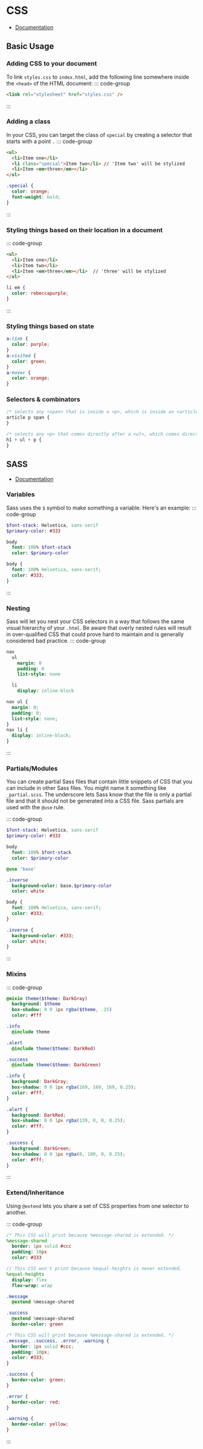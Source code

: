 # CSS

* [Documentation](https://developer.mozilla.org/en-US/docs/Web/CSS)


## Basic Usage

### Adding CSS to your document
To link `styles.css` to `index.html`, add the following line somewhere inside the `<head>` of the HTML document:
::: code-group
```html [index.html]
<link rel="stylesheet" href="styles.css" />
```
:::

### Adding a class
In your CSS, you can target the class of `special` by creating a selector that starts with a point `.`
::: code-group
```html [.html]
<ul>
  <li>Item one</li>
  <li class="special">Item two</li> // 'Item two' will be stylized
  <li>Item <em>three</em></li>
</ul>
```
```css [.css]
.special {
  color: orange;
  font-weight: bold;
}
```
:::
### Styling things based on their location in a document

::: code-group
```html [.html]
<ul>
  <li>Item one</li>
  <li>Item two</li>
  <li>Item <em>three</em></li>  // 'three' will be stylized
</ul>
```
```css [.css]
li em {
  color: rebeccapurple;
}
```
:::
### Styling things based on state
```css
a:link {
  color: purple;
}
a:visited {
  color: green;
}
a:hover {
  color: orange;
}
```
### Selectors & combinators
```css
/* selects any <span> that is inside a <p>, which is inside an <article>  */
article p span {
}

/* selects any <p> that comes directly after a <ul>, which comes directly after an <h1>  */
h1 + ul + p {
}
```

## SASS
* [Documentation](https://sass-lang.com/documentation/)
### Variables
Sass uses the `$` symbol to make something a variable. Here's an example:
::: code-group
```sass [sass]
$font-stack: Helvetica, sans-serif
$primary-color: #333

body
  font: 100% $font-stack
  color: $primary-color
```
```css [equiv.css]
body {
  font: 100% Helvetica, sans-serif;
  color: #333;
}
```
:::

### Nesting
Sass will let you nest your CSS selectors in a way that follows the same visual hierarchy of your `.html`. Be aware that overly nested rules will result in over-qualified CSS that could prove hard to maintain and is generally considered bad practice.
::: code-group
```sass [sass]
nav
  ul
    margin: 0
    padding: 0
    list-style: none

  li
    display: inline-block
```
```css [equiv.css]
nav ul {
  margin: 0;
  padding: 0;
  list-style: none;
}
nav li {
  display: inline-block;
}
```
:::

### Partials/Modules
You can create partial Sass files that contain little snippets of CSS that you can include in other Sass files.
You might name it something like `_partial.scss`. The underscore lets Sass know that the file is only a partial file and that it should not be generated into a CSS file. Sass partials are used with the `@use` rule.


::: code-group
```sass [base.sass]
$font-stack: Helvetica, sans-serif
$primary-color: #333

body
  font: 100% $font-stack
  color: $primary-color
```
```sass [styles.sass]
@use 'base'

.inverse
  background-color: base.$primary-color
  color: white
```
``` css [equiv.css]
body {
  font: 100% Helvetica, sans-serif;
  color: #333;
}

.inverse {
  background-color: #333;
  color: white;
}
```
:::

### Mixins
::: code-group
``` sass [sass]
@mixin theme($theme: DarkGray)
  background: $theme
  box-shadow: 0 0 1px rgba($theme, .25)
  color: #fff

.info
  @include theme

.alert
  @include theme($theme: DarkRed)

.success
  @include theme($theme: DarkGreen)
```
``` css [equiv.css]
.info {
  background: DarkGray;
  box-shadow: 0 0 1px rgba(169, 169, 169, 0.25);
  color: #fff;
}

.alert {
  background: DarkRed;
  box-shadow: 0 0 1px rgba(139, 0, 0, 0.25);
  color: #fff;
}

.success {
  background: DarkGreen;
  box-shadow: 0 0 1px rgba(0, 100, 0, 0.25);
  color: #fff;
}
```
:::

### Extend/Inheritance
Using `@extend` lets you share a set of CSS properties from one selector to another.

::: code-group
``` sass [sass]
/* This CSS will print because %message-shared is extended. */
%message-shared
  border: 1px solid #ccc
  padding: 10px
  color: #333

// This CSS won't print because %equal-heights is never extended.
%equal-heights
  display: flex
  flex-wrap: wrap

.message
  @extend %message-shared

.success
  @extend %message-shared
  border-color: green
```
```css [equiv.css]
/* This CSS will print because %message-shared is extended. */
.message, .success, .error, .warning {
  border: 1px solid #ccc;
  padding: 10px;
  color: #333;
}

.success {
  border-color: green;
}

.error {
  border-color: red;
}

.warning {
  border-color: yellow;
}
```
:::